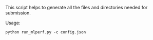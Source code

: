 This script helps to generate all the files and directories needed for submission.

Usage:

	python run_mlperf.py -c config.json

